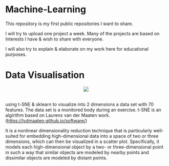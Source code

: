 # Machine-Learning
This repository is my first public repositories I want to share. 

I will try to upload one project a week. Many of the projects are based on Interests I have & wish to share with everyone.

I will also try to explain & elaborate on my work here for educational purposes.

# Data Visualisation

<div align="center">
  <img src="https://s18.postimg.org/yjab7kd7t/t-sne.png"><br><br>
</div>

using t-SNE & sklearn to visualize into 2 dimensions a data set with 70 features. The data set is a monitored body during an exercise.
t-SNE is an algirithm based on Laurens van der Maaten work. (https://lvdmaaten.github.io/software/)

It is a nonlinear dimensionality reduction technique that is particularly well-suited for embedding high-dimensional data into a space of two or three dimensions, which can then be visualized in a scatter plot. Specifically, it models each high-dimensional object by a two- or three-dimensional point in such a way that similar objects are modeled by nearby points and dissimilar objects are modeled by distant points.

